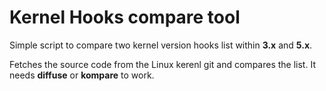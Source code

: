 # Kernel Hooks compare tool

Simple script to compare two kernel version hooks list within **3.x** and **5.x**.

Fetches the source code from the Linux kerenl git and compares the list.
It needs **diffuse** or **kompare** to work.

